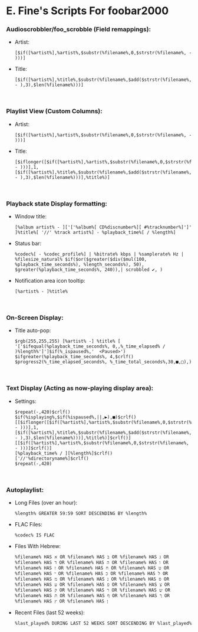 # E. Fine's Scripts For foobar2000 

### Audioscrobbler/foo_scrobble (Field remappings):
	
- Artist:
    ```
    [$if([%artist%],%artist%,$substr(%filename%,0,$strstr(%filename%, - )))]
    ```

- Title:
    ```
    [$if([%artist%],%title%,$substr(%filename%,$add($strstr(%filename%, - ),3),$len(%filename%)))]
    ```
    <br>

### Playlist View (Custom Columns):

- Artist:
    ```
    [$if([%artist%],%artist%,$substr(%filename%,0,$strstr(%filename%, - )))]
    ```

- Title:
    ```
    [$iflonger([$if([%artist%],%artist%,$substr(%filename%,0,$strstr(%filename%, - )))],1,[$if([%artist%],%title%,$substr(%filename%,$add($strstr(%filename%, - ),3),$len(%filename%)))],%title%)]
    ```
    <br>

### Playback state Display formatting:
	
- Window title:
    ```
    [%album artist% - ]['['%album%[ CD%discnumber%][ #%tracknumber%]']' ]%title%[ '//' %track artist%] - %playback_time%[ / %length%]
    ```

- Status bar:
    ```
    %codec%[ - %codec_profile%] | %bitrate% kbps | %samplerate% Hz | %filesize_natural% $if($or($greater($div($mul(100, %playback_time_seconds%), %length_seconds%), 50), $greater(%playback_time_seconds%, 240)),| scrobbled ✔, )
    ```

- Notification area icon tooltip:
    ```
    [%artist% - ]%title%
    ```
    <br>

### On-Screen Display:
		
- Title auto-pop:
    ```
    $rgb(255,255,255) [%artist% -] %title% [ '['$ifequal(%playback_time_seconds%, 0,,%_time_elapsed% / )%length%']']$if(%_ispaused%,'  <Paused>')
    $ifgreater(%playback_time_seconds%, 4,$crlf() $progress2(%_time_elapsed_seconds%, %_time_total_seconds%,30,■,□),)
    ```
    <br>

### Text Display (Acting as now-playing display area):
	
- Settings:
    ```
    $repeat(-,420)$crlf()
    $if(%isplaying%,$if(%ispaused%,||,▶),■)$crlf()
    [[$iflonger([$if([%artist%],%artist%,$substr(%filename%,0,$strstr(%filename%, - )))],1,[$if([%artist%],%title%,$substr(%filename%,$add($strstr(%filename%, - ),3),$len(%filename%)))],%title%)]$crlf()]
    [[$if([%artist%],%artist%,$substr(%filename%,0,$strstr(%filename%, - )))]$crlf()]
    [%playback_time% / ][%length%]$crlf()
    ['//'%directoryname%]$crlf()
    $repeat(-,420)
    ```
    <br>
    
### Autoplaylist:

- Long Files (over an hour):
	```
	%length% GREATER 59:59 SORT DESCENDING BY %length%
	```
- FLAC Files:
	```
	%codec% IS FLAC
	```
- Files With Hebrew:
	```
	%filename% HAS א OR %filename% HAS ב OR %filename% HAS ג OR %filename% HAS ד OR %filename% HAS ה OR %filename% HAS ו OR %filename% HAS ז OR %filename% HAS ח OR %filename% HAS ט OR %filename% HAS י OR %filename% HAS כ OR %filename% HAS ל OR %filename% HAS מ OR %filename% HAS נ OR %filename% HAS ס OR %filename% HAS ע OR %filename% HAS פ OR %filename% HAS צ OR %filename% HAS ק OR %filename% HAS ר OR %filename% HAS ש OR %filename% HAS ת OR %filename% HAS ף OR %filename% HAS ך OR %filename% HAS ץ OR %filename% HAS ן
	```
- Recent Files (last 52 weeks):
	```
	%last_played% DURING LAST 52 WEEKS SORT DESCENDING BY %last_played%
	```
	<br>
